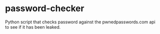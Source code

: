 # password-checker
Python script that checks password against the pwnedpasswords.com api to see if it has been leaked.
